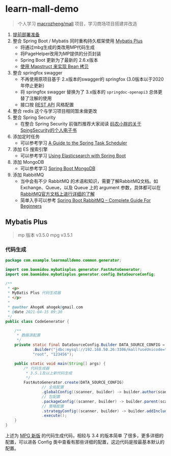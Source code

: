 # learn-mall-demo

> 个人学习 [macrozheng/mall](https://github.com/macrozheng/mall) 项目，学习商场项目搭建并改造

1. [提前部署准备](doc/提前准备.md)
2. 整合 Spring Boot / Mybatis 同时重构持久框架使用 [Mybatis Plus](https://baomidou.com/guide/)
   * 将通过mbg生成的类改用MP代码生成
   * 将PageHelper改用为MP提供的分页封装
   * Spring Boot 更新为了最新的 2.6.x版本
   * [使用 Mapstruct 来实现 Bean 拷贝](doc/Bean拷贝.md)
3. 整合 springfox swagger
   * 不再使用原项目基于 2.x版本的swagger的 springfox (3.0版本以于2020年停止更新)
   * 将 springfox swagger 替换为了 3.x版本的 ``springdoc-openapi3`` 总体更替了注解的使用
   * 接口按 [REST API](https://www.geeksforgeeks.org/rest-api-architectural-constraints/?ref=lbp) 风格配置
4. 整合 redis 这个与学习项目相同暂未做更改
5. 整合 Spring Security
   * 在整合 Spring Security 前强烈推荐大家阅读 [码农小胖的关于SpingSecurity的个人电子书](https://felord.cn/)
6. 添加定时任务
   * 可以参考学习 [A Guide to the Spring Task Scheduler](https://www.baeldung.com/spring-task-scheduler)
7. 添加 ES 搜索引擎
   * 可以参考学习 [Using Elasticsearch with Spring Boot](https://reflectoring.io/spring-boot-elasticsearch/)
8. 添加 MongoDB
   * 可以参考学习 [Spring Boot MongoDB](https://www.journaldev.com/18156/spring-boot-mongodb)
9. 添加 RabbitMQ
   * 当中会有不少 RabbitMQ 的术语和知识，需要了解RabbitMQ文档。如 Exchange、Queue，以及 Queue 上的 argument 参数，具体都可以在
     [RabbitMQ官方文档上进行详细的了解](https://www.rabbitmq.com/documentation.html)
   * 简单入手可以参考 [Spring Boot RabbitMQ – Complete Guide For Beginners](https://springhow.com/spring-boot-rabbitmq/)

## Mybatis Plus

> mp 版本 v3.5.0 mpg v3.5.1

### 代码生成

```java
package com.example.learnmalldemo.common.generator;

import com.baomidou.mybatisplus.generator.FastAutoGenerator;
import com.baomidou.mybatisplus.generator.config.DataSourceConfig;

/**
 * <p>
 * MyBatis Plus 代码生成器
 * </p>
 *
 * @author AhogeK ahogek@gmail.com
 * @date 2021-04-15 09:30
 */
public class CodeGenerator {

    /**
     * 数据源配置
     */
    private static final DataSourceConfig.Builder DATA_SOURCE_CONFIG = new DataSourceConfig
            .Builder("jdbc:mysql://192.168.50.26:3306/mall?useUnicode=true&useSSL=false&characterEncoding=utf8",
            "root", "123456");

    public static void main(String[] args) {
        /* 代码生成器
         * 3.5.1及以上新代码生成
         */
        FastAutoGenerator.create(DATA_SOURCE_CONFIG)
                // 全局配置
                .globalConfig((scanner, builder) -> builder.author(scanner.apply("请输入作者名称？")).fileOverride())
                // 包配置
                .packageConfig((scanner, builder) -> builder.parent(scanner.apply("请输入包名？")))
                // 策略配置
                .strategyConfig((scanner, builder) -> builder.addInclude(scanner.apply("请输入包含的表名？").split(",")))
                .execute();
    }
}
```

上述为 [MPG 新版](https://baomidou.com/pages/779a6e/#%E5%BF%AB%E9%80%9F%E5%85%A5%E9%97%A8) 的代码生成代码，相较与 3.4 的版本简单
了很多，更多详细的配置，可以进各 Config 类中查看有那些详细的配置，这边代码是按最基本默认的配置。